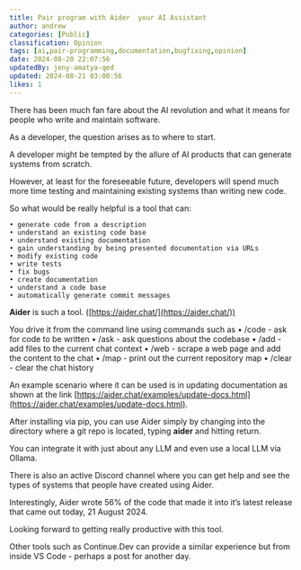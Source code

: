```yaml
---
title: Pair program with Aider  your AI Assistant
author: andrew
categories: [Public]
classification: Opinion
tags: [ai,pair-programming,documentation,bugfixing,opinion]
date: 2024-08-20 22:07:56 
updatedBy: jeny-amatya-qed
updated: 2024-08-21 03:00:56 
likes: 1
---
```


There has been much fan fare about the AI revolution and what it means for people who write and maintain software.

As a developer, the question arises as to where to start.

A developer might be tempted by the allure of AI products that can generate systems from scratch.

However, at least for the foreseeable future, developers will spend much more time testing and maintaining existing systems than writing new code.

So what would be really helpful is a tool that can:

```
• generate code from a description
• understand an existing code base
• understand existing documentation 
• gain understanding by being presented documentation via URLs
• modify existing code
• write tests
• fix bugs
• create documentation
• understand a code base
• automatically generate commit messages 
```

**Aider** is such a tool. ([https://aider.chat/](https://aider.chat/))

You drive it from the command line using commands such as
• /code - ask for code to be written
• /ask - ask questions about the codebase
• /add - add files to the current chat context
• /web - scrape a web page and add the content to the chat
• /map - print out the current repository map
• /clear - clear the chat history

An example scenario where it can be used is in updating documentation as shown at the link [https://aider.chat/examples/update-docs.html](https://aider.chat/examples/update-docs.html).

After installing via pip, you can use Aider simply by changing into the directory where a git repo is located, typing **aider** and hitting return.

You can integrate it with just about any LLM and even use a local LLM via Ollama.

There is also an active Discord channel where you can get help and see the types of systems that people have created using Aider.

Interestingly, Aider wrote 56% of the code that made it into it’s latest release that came out today, 21 August 2024.

Looking forward to getting really productive with this tool.

Other tools such as Continue.Dev can provide a similar experience but from inside VS Code - perhaps a post for another day.
